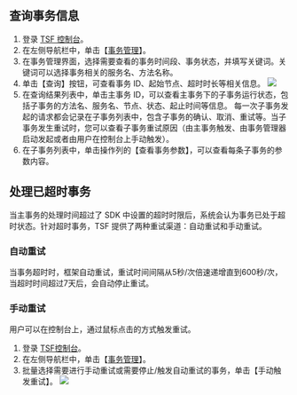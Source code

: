 ## 查询事务信息
1. 登录 [TSF 控制台](https://console.cloud.tencent.com/tsf)。
2. 在左侧导航栏中，单击【[事务管理](https://console.cloud.tencent.com/tsf/transaction)】。
3. 在事务管理界面，选择需要查看的事务时间段、事务状态，并填写关键词。关键词可以选择事务相关的服务名、方法名称。
4. 单击【查询】按钮，可查看事务 ID、起始节点、超时时长等相关信息。
![](https://main.qcloudimg.com/raw/a75b0ae5aaa663fdb4821b72ced4d6a4.png)
5. 在查询结果列表中，单击主事务 ID，可以查看主事务下的子事务运行状态，包括子事务的方法名、服务名、节点、状态、起止时间等信息。
每一次子事务发起的请求都会记录在子事务列表中，包含子事务的确认、取消、重试等。当子事务发生重试时，您可以查看子事务重试原因（由主事务触发、由事务管理器启动发起或者由用户在控制台上手动触发）。
6. 在子事务列表中，单击操作列的【查看事务参数】，可以查看每条子事务的参数内容。
 

## 处理已超时事务
当主事务的处理时间超过了 SDK 中设置的超时时限后，系统会认为事务已处于超时状态。针对超时事务，TSF 提供了两种重试渠道：自动重试和手动重试。
### 自动重试
当事务超时时，框架自动重试，重试时间间隔从5秒/次倍速递增直到600秒/次，当超时时间超过7天后，会自动停止重试。
### 手动重试
用户可以在控制台上，通过鼠标点击的方式触发重试。
1. 登录 [TSF控制台](https://console.cloud.tencent.com/tsf)。
2. 在左侧导航栏中，单击【[事务管理](https://console.cloud.tencent.com/tsf/transaction)】。
3. 批量选择需要进行手动重试或需要停止/触发自动重试的事务，单击【手动触发重试】。
![](https://main.qcloudimg.com/raw/894cd5b662988f42388d919c45e42271.png)
